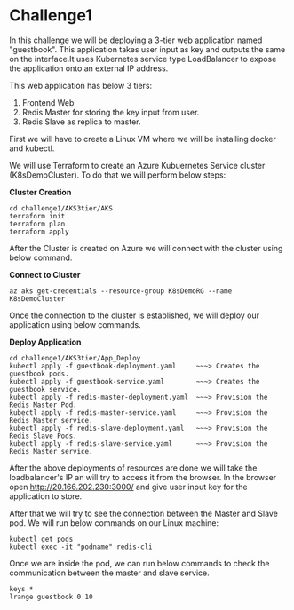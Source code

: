 # Challenge1

In this challenge we will be deploying a 3-tier web application named "guestbook". This application takes user input as key and outputs the same on the interface.It uses Kubernetes service type LoadBalancer to expose the application onto an external IP address.

This web application has below 3 tiers:
1. Frontend Web 
2. Redis Master for storing the key input from user.
3. Redis Slave as replica to master.

First we will have to create a Linux VM where we will be installing docker and kubectl.

We will use Terraform to create an Azure Kubuernetes Service cluster (K8sDemoCluster). To do that we will perform below steps:


**Cluster Creation**
```console
cd challenge1/AKS3tier/AKS
terraform init
terraform plan 
terraform apply
```

After the Cluster is created on Azure we will connect with the cluster using below command.

**Connect to Cluster**
```console
az aks get-credentials --resource-group K8sDemoRG --name K8sDemoCluster
```


Once the connection to the cluster is established, we will deploy our application using below commands.

**Deploy Application**
```console
cd challenge1/AKS3tier/App_Deploy
kubectl apply -f guestbook-deployment.yaml     ~~~> Creates the guestbook pods.
kubectl apply -f guestbook-service.yaml        ~~~> Creates the guestbook service.
kubectl apply -f redis-master-deployment.yaml  ~~~> Provision the Redis Master Pod.
kubectl apply -f redis-master-service.yaml     ~~~> Provision the Redis Master service.
kubectl apply -f redis-slave-deployment.yaml   ~~~> Provision the Redis Slave Pods.
kubectl apply -f redis-slave-service.yaml      ~~~> Provision the Redis Master service.
```


After the above deployments of resources are done we will take the loadbalancer's IP an will try to access it from the browser. In the browser open http://20.166.202.230:3000/ and give user input key for the application to store.

After that we will try to see the connection between the Master and Slave pod. We will run below commands on our Linux machine:
```console
kubectl get pods
kubectl exec -it "podname" redis-cli
```

Once we are inside the pod, we can run below commands to check the communication between the master and slave service.
```console
keys *
lrange guestbook 0 10

```

